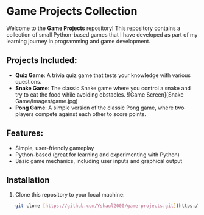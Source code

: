 # Game Projects Collection

Welcome to the **Game Projects** repository! This repository contains a collection of small Python-based games that I have developed as part of my learning journey in programming and game development.

## Projects Included:

- **Quiz Game**: A trivia quiz game that tests your knowledge with various questions.
- **Snake Game**: The classic Snake game where you control a snake and try to eat the food while avoiding obstacles.
  ![Game Screen](Snake Game/Images/game.jpg)
- **Pong Game**: A simple version of the classic Pong game, where two players compete against each other to score points.

## Features:

- Simple, user-friendly gameplay
- Python-based (great for learning and experimenting with Python)
- Basic game mechanics, including user inputs and graphical output

## Installation

1. Clone this repository to your local machine:

   ```bash
   git clone [https://github.com/Yshaul2000/game-projects.git](https://github.com/Yshaul2000/game-projects.git)
